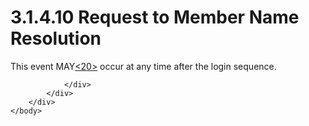 <html dir="LTR" xmlns:mshelp="http://msdn.microsoft.com/mshelp" xmlns:ddue="http://ddue.schemas.microsoft.com/authoring/2003/5" xmlns:xlink="http://www.w3.org/1999/xlink" xmlns:tool="http://www.microsoft.com/tooltip">
    <head>
        <meta http-equiv="Content-Type" content="text/html; CHARSET=utf-8"></meta>
        <meta name="save" content="history"></meta>
        <title>3.1.4.10 Request to Member Name Resolution</title>
        <xml>
            <mshelp:toctitle title="3.1.4.10 Request to Member Name Resolution"></mshelp:toctitle>
            <mshelp:rltitle title="[MS-SSAS8]: Request to Member Name Resolution"></mshelp:rltitle>
            <mshelp:keyword index="A" term="37f18ff7-1471-4fca-abe4-5cab6356e0f5"></mshelp:keyword>
            <mshelp:attr name="DCSext.ContentType" value="open specification"></mshelp:attr>
            <mshelp:attr name="AssetID" value="37f18ff7-1471-4fca-abe4-5cab6356e0f5"></mshelp:attr>
            <mshelp:attr name="TopicType" value="kbRef"></mshelp:attr>
            <mshelp:attr name="DCSext.Title" value="[MS-SSAS8]: Request to Member Name Resolution" />
        </xml>
    </head>
    <body>
        <div id="header">
            <h1 class="heading">3.1.4.10 Request to Member Name Resolution</h1>
        </div>
        <div id="mainSection">
            <div id="mainBody">
                <div id="allHistory" class="saveHistory"></div>
                <div id="sectionSection0" class="section" name="collapseableSection">
                    

<p>This event MAY<a id="Appendix_A_Target_20"></a><a href="05c9e5c4-4566-418c-a56e-69fca8d73f4b.md#Appendix_A_20" aria-label="Product behavior note 20">&lt;20&gt;</a> occur at
any time after the login sequence. </p>


                </div>
            </div>
        </div>
    </body>
</html>